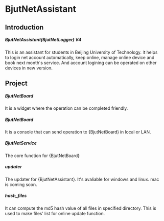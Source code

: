 # BjutNetAssistant
## Introduction
##### BjutNetAssistant(BjutNetLogger) V4
This is an assistant for students in Beijing University of Technology.
It helps to login net account automatically, keep online, manage online device and book next month's service. And account logining can be operated on other devices in new version.

## Project
##### BjutNetBoard
It is a widget where the operation can be completed friendly.
##### BjutNetBoard
It is a console that can send operation to {BjutNetBoard} in local or LAN.
##### BjutNetService
The core function for {BjutNetBoard}
##### updater
The updater for {BjutNetAssistant}. It's avaliable for windows and linux. mac is coming soon.
##### hash_files
It can compute the md5 hash value of all files in specified directory. This is used to make files' list for online update function.
